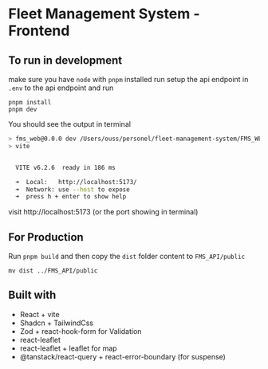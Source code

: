 # Fleet Management System - Frontend

## To run in development

make sure you have `node` with `pnpm` installed run
setup the api endpoint in `.env` to the api endpoint and run

```
pnpm install
pnpm dev
```

You should see the output in terminal

```bash
> fms_web@0.0.0 dev /Users/ouss/personel/fleet-management-system/FMS_WEB
> vite


  VITE v6.2.6  ready in 186 ms

  ➜  Local:   http://localhost:5173/
  ➜  Network: use --host to expose
  ➜  press h + enter to show help
```

visit http://localhost:5173 (or the port showing in terminal)

## For Production

Run `pnpm build` and then copy the `dist` folder content to `FMS_API/public`

`mv dist ../FMS_API/public`

## Built with

- React + vite
- Shadcn + TailwindCss
- Zod + react-hook-form for Validation
- react-leaflet
- react-leaflet + leaflet for map
- @tanstack/react-query + react-error-boundary (for suspense)
